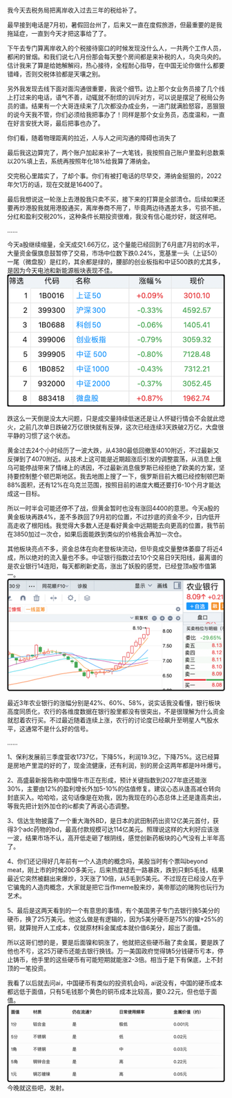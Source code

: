 我今天去税务局把离岸收入过去三年的税给补了。

最早接到电话是7月初，暑假回台州了，后来又一直在度假旅游，但最重要的是我拖延症，一直到今天才把这事给了了。

下午去专门算离岸收入的个税接待窗口的时候发现没什么人，一共两个工作人员，都闲的冒烟。和我们说七八月份那会每天整个房间都是来补税的人，乌央乌央的。估计我来了算是给她解解闷，热心接待，全程耐心指导，在中国无论你做什么都要错峰，否则交税体验都是天壤之别。

另外我发现去线下面对面沟通很重要，我说个细节。边上那个女业务员接了几个线上打过来的电话，语气不善，动辄就不耐烦的训斥对方，可以说是摆足了税局公务员的谱。结果有一个大哥连续来了几次都没办成业务，一进门就满脸怒容，恶狠狠的说今天我不管，你们必须给我把事办了！同样是那个女业务员，态度温和，一直在好言安抚大哥，最后把事也办了。

你们看，随着物理距离的拉近，人与人之间沟通的障碍也消失了

最后我这边算完了，两个账户加起来补了一大笔钱，我按照自己账户里盈利总数乘以20%填上去，系统再按照年化18%给我算了滞纳金。

交完税心里踏实了，了却个事。你们有被打电话的尽早交，滞纳金挺狠的，2022年欠1万的话，现在交就是16400了。

最后我想说这一轮涨上去港股我只卖不买，接下来的打算是全部清仓。后续如果还要再炒港股我就用港股通买，离岸券商不用了，毕竟两边待遇差太多，亏损不抵，分红和盈利交税20%，这种条件长期投资很难，我没有信心能炒好，就这样吧。

……

今天a股继续缩量，全天成交1.66万亿，这个量能已经回到了6月底7月初的水平，大量资金偃旗息鼓暂停了交易，市场中位数下跌0.24%，宽基里一头（上证50）一尾（微盘股）是红的，其余都是绿的，腰部的创业板指和中证500跌的尤其多，是因为今天电池和新能源板块表现不佳。
![](./主要指数今日表现.png)

跌这么一天倒是没太大问题，只是成交量持续低迷还是让人怀疑行情会不会就此熄火，之前几次单日跌破2万亿很快就有反弹，这次已经连续3天跌破2万亿，大盘很平静的习惯了这个状态。

黄金过去24个小时经历了一波大跌，从4380最低回撤至4010附近，不过最新又反弹到了4070附近。从技术上这可能是近期超涨后引发的调整震荡，从消息上俄乌可能停战带来了情绪上的诱因，不过最新消息俄罗斯已经拒绝了欧美的方案，坚持要控制整个顿巴斯地区。我去地图上搜了一下，俄罗斯目前大概已经控制顿巴斯88%面积，还有12%在乌克兰范围，按照目前的进度大概还要打6-10个月才能达成这一目标。

所以一时半会可能还停不了战，但黄金暂时也没有涨回4400的意思。今天a股的黄金板块再跌4%，差不多跌回了9月初的位置，不过抄底的资金不少，日内低开高走收了根阳线。我觉得大多数人还是看好黄金中远期能去向更高的位置，我节前在3850加过一次仓，如果后面能跌到类似的价格我会再加一次仓。

其他板块亮点不多，资金总体在向老登板块流动，但毕竟成交量整体萎靡了将近4成，所以绝对的流入量也不多。中证银行指数过去10个交易日9天阳线，最离谱的是农业银行14连阳，每天都刷新史高，涨出了妖股的感觉，已经登顶a股市值第一。
![](./农业银行K线.png)

最近3年农业银行的涨幅分别是42%、60%、58%，说实话我没看懂，银行板块高度同质化，农行的各维度数据在银行股里都没有很突出，不是很理解为什么资金就怼着农行买。不过最近随着连续上涨，农行的讨论度已经飙升至明星人气股水平，这通常不是什么好的信号。

……

1、保利发展前三季度营收1737亿，下降5%，利润19.3亿，下降75%。这已经算是房地产里混的好的了，现金流健康，还有利润，别的房企这两年都是咔咔爆亏。

2、高盛最新报告称中国慢牛市正在形成，预计关键指数到2027年底还能涨30%，主要由12%的盈利增长外加5-10%的估值修复。建议心态从逢高减仓转向封底买入。哈哈哈，这句话像是在劝我，因为我现在的心态总体上还是逢高卖出，等我先把计划外加仓的ic都卖了再说心态调整。

3、信达生物披露了一个重大海外BD，是日本的武田制药出资12亿美元首付，获得3个adc药物的bd，最高付款规模可达114亿美元。照理说这样的大利好应该涨一波，结果市场不认，高开低走砸了根阴线，感觉创新药板块的心气没有上半年高了。

4、你们还记得好几年前有一个人造肉的概念吗，美股当时有个票叫beyond meat，刚上市的时候200多美元，后来热度褪去一路暴跌，跌到只剩5毛钱，结果最近它突然被翻出来爆炒，3天涨了10倍，从5毛到5美元。不过现在已经没人在乎它骗鬼的人造肉概念，大家就是把它当作meme股来炒，美帝那边的赌狗也玩行为艺术。

5、最后是这两天看到的一个有意思的事情，有个美国男子专门去银行换5美分的硬币，换了25万美元。他这么做是有逻辑的，因为5美分硬币是75%的镍+25%的铜，就算抛开人工成本，仅就原材料金属成本就价值6美分，超出了面值。

所以这哥们想的是，要是后面镍和铜涨了，他就把这些硬币融了卖金属，要是跌了他也不亏，这25万硬币还能去银行换钱。万一美国政府觉得铸5分钱硬币亏本，停止铸币，他手里的这些硬币有可能短期就能涨2-3倍。相当于是下有保底，上不封顶的一笔投资。

我看了以后就去问ai，中国硬币有类似的投资机会吗，ai说没有，中国的硬币成本都远低于面值，只有5毛钱那个黄色的铜币成本比较高，要0.22元，但也低于面值。
![](./硬币铸造成本.png)
今晚就这些吧，发射。

